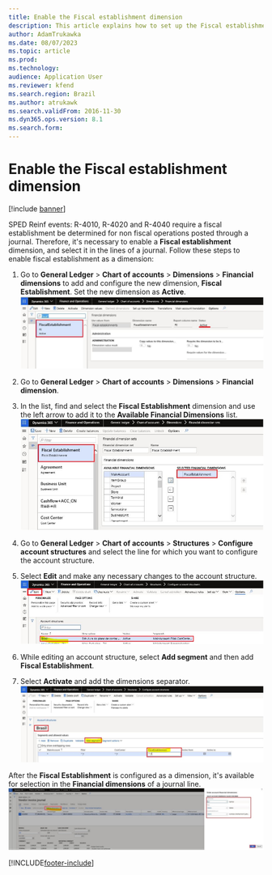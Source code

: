 ```yaml
---
title: Enable the Fiscal establishment dimension
description: This article explains how to set up the Fiscal establishment dimension for the SPED-Reinf.
author: AdamTrukawka
ms.date: 08/07/2023
ms.topic: article
ms.prod: 
ms.technology: 
audience: Application User
ms.reviewer: kfend
ms.search.region: Brazil
ms.author: atrukawk
ms.search.validFrom: 2016-11-30
ms.dyn365.ops.version: 8.1
ms.search.form: 
---
```


# Enable the Fiscal establishment dimension

[!include [banner](../includes/banner.md)]
  
SPED Reinf events: R-4010, R-4020 and R-4040 require a fiscal establishment be determined for non fiscal operations posted through a journal. Therefore, it's necessary to enable a **Fiscal establishment** dimension, and select it in the lines of a journal. Follow these steps to enable fiscal establishment as a dimension:

1.  Go to **General Ledger** \> **Chart of accounts** \> **Dimensions** \> **Financial dimensions** to add and configure the new dimension, **Fiscal Establishment**. Set the new dimension as **Active**.
    ![Fiscal Dimensions.](media/bra-fiscal-dimenssions.png)

2.  Go to **General Ledger** \> **Chart of accounts** \> **Dimensions** \> **Financial dimension**.
3.  In the list, find and select the **Fiscal Establishment** dimension and use the left arrow to add it to the **Available Financial Dimensions** list.
    ![Fiscal Establishment.](media/bra-fiscal-establishment.png)

4.  Go to **General Ledger** \> **Chart of accounts** \> **Structures** \> **Configure account structures** and select the line for which you want to configure the account structure.
5.  Select **Edit** and make any necessary changes to the account structure.  
    ![Preparation items parameters.](media/bra-acc-structure.png)

6.  While editing an account structure, select **Add segment** and then add **Fiscal Establishment**.
7.  Select **Activate** and add the dimensions separator.  
    ![Preparation items parameters.](media/bra-add-segment.png)

After the **Fiscal Establishment** is configured as a dimension, it's available for selection in the **Financial dimensions** of a journal line.
    ![Preparation items parameters.](media/bra-sel-dim.png)


[!INCLUDE[footer-include](../../includes/footer-banner.md)]

